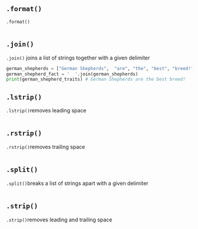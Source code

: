 ## `.format()`
`.format()`

```py
```
## `.join()`
`.join()` joins a list of strings together with a given delimiter

```py
german_shepherds = ["German Shepherds",  "are", "the", "best", "breed!"]
german_shepherd_fact = '  '.join(german_shepherds)
print(german_shepherd_traits) # German Shepherds are the best breed!
```
## `.lstrip()`
`.lstrip()`removes leading space

```py
```
## `.rstrip()`
`.rstrip()`removes trailing space

```py
```
## `.split()`
`.split()`breaks a list of strings apart with a given delimiter

```py
```
## `.strip()`
`.strip()`removes leading and trailing space

```py
```


